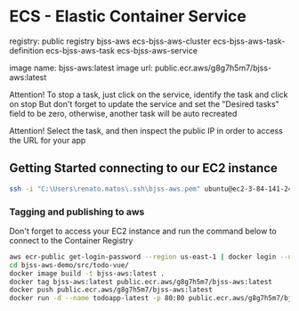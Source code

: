 # ECS - Elastic Container Service

registry: public registry bjss-aws
ecs-bjss-aws-cluster
ecs-bjss-aws-task-definition
ecs-bjss-aws-task
ecs-bjss-aws-service

image name: bjss-aws:latest
image url: public.ecr.aws/g8g7h5m7/bjss-aws:latest

Attention!
To stop a task, just click on the service, identify the task and click on stop
But don't forget to update the service and set the "Desired tasks" field to be zero, otherwise, another task will be auto recreated

Attention!
Select the task, and then inspect the public IP in order to access the URL for your app

## Getting Started connecting to our EC2 instance

```bash
ssh -i "C:\Users\renato.matos\.ssh\bjss-aws.pem" ubuntu@ec2-3-84-141-243.compute-1.amazonaws.com
```

### Tagging and publishing to aws

Don't forget to access your EC2 instance and run the command below to connect to the Container Registry

```bash
aws ecr-public get-login-password --region us-east-1 | docker login --username AWS --password-stdin public.ecr.aws/g8g7h5m7
cd bjss-aws-demo/src/todo-vue/
docker image build -t bjss-aws:latest .
docker tag bjss-aws:latest public.ecr.aws/g8g7h5m7/bjss-aws:latest
docker push public.ecr.aws/g8g7h5m7/bjss-aws:latest
docker run -d --name todoapp-latest -p 80:80 public.ecr.aws/g8g7h5m7/bjss-aws:latest
```
